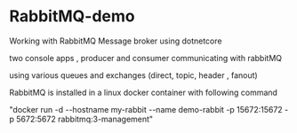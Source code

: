 # RabbitMQ-demo
Working with RabbitMQ Message broker using dotnetcore

two console apps , producer and consumer communicating with rabbitMQ

using various queues and exchanges (direct, topic, header ,  fanout)

RabbitMQ is installed in a linux docker container with following command 

"docker run -d --hostname my-rabbit --name demo-rabbit -p 15672:15672 -p 5672:5672 rabbitmq:3-management"



